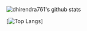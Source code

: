 ![dhirendra761's github stats](https://github-readme-stats.vercel.app/api?username=dhirendra761&show_icons=true&theme=dark&include_all_commits=true)

[![Top Langs](https://github-readme-stats.vercel.app/api/top-langs/?username=dhirendra761&layout=compact)]